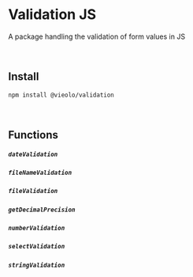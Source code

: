# Validation JS
A package handling the validation of form values in JS

<br>

## Install

```bash
npm install @vieolo/validation
```

<br>

## Functions

##### `dateValidation`
##### `fileNameValidation`
##### `fileValidation`
##### `getDecimalPrecision`
##### `numberValidation`
##### `selectValidation`
##### `stringValidation`